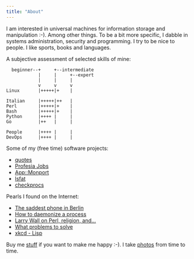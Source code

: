 ```yaml
---
title: "About"
---
```


I am interested in universal machines for information storage and manipulation :-). Among other things. To be a bit more specific, I dabble in systems administration, security and programming. I try to be nice to people. I like sports, books and languages.

A subjective assessment of selected skills of mine:

```
  beginner--+     +--intermediate
            |     |     +--expert
            |     |     |
            v     v     v
Linux       |+++++|+    |

Italian     |+++++|++   |
Perl        |+++++|+    |
Bash        |+++++|+    |
Python      |++++ |     |
Go          |++   |     |

People      |++++ |     |
DevOps      |++++ |     |
```

Some of my (free time) software projects:

- [quotes](http://quotes.reisinge.net)
- [Profesia Jobs](http://jreisinger.github.io/profesia-jobs)
- [App::Monport](https://metacpan.org/pod/App::Monport)
- [lsfat](https://github.com/jreisinger/sys/blob/master/lsfat)
- [checkprocs](https://github.com/jreisinger/checkprocs)

Pearls I found on the Internet:

- [The saddest phone in Berlin](http://perlmonks.org/?node_id=324763)
- [How to daemonize a process](http://world.std.com/~swmcd/steven/tech/daemon.html)
- [Larry Wall on Perl, religion, and...](https://interviews.slashdot.org/story/02/09/06/1343222/larry-wall-on-perl-religion-and)
- [What problems to solve](http://genius.cat-v.org/richard-feynman/writtings/letters/problems)
- [xkcd - Lisp](https://xkcd.com/224/)

Buy me [stuff](https://amzn.com/w/23WE353M6O53S) if you want to make me happy :-). I take [photos](https://www.flickr.com/photos/jozrei) from time to time.
